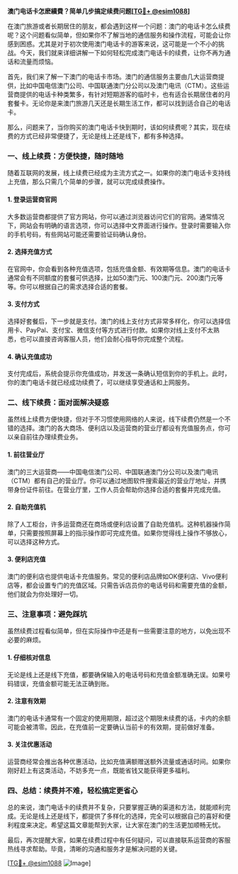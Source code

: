 **澳门电话卡怎麽續費？简单几步搞定续费问题[[TG💪+ @esim1088](https://t.me/s/esim1088)]**

在澳门旅游或者长期居住的朋友，都会遇到这样一个问题：澳门的电话卡怎么续费呢？这个问题看似简单，但如果你不了解当地的通信服务和操作流程，可能会让你感到困惑。尤其是对于初次使用澳门电话卡的游客来说，这可能是一个不小的挑战。今天，我们就来详细讲解一下如何轻松完成澳门电话卡的续费，让你不再为通话和流量而烦恼。

首先，我们来了解一下澳门的电话卡市场。澳门的通信服务主要由几大运营商提供，比如中国电信澳门公司、中国联通澳门分公司以及澳门电讯（CTM）。这些运营商提供的电话卡种类繁多，有针对短期游客的临时卡，也有适合长期居住者的月套餐卡。无论你是来澳门旅游几天还是长期生活工作，都可以找到适合自己的电话卡。

那么，问题来了，当你购买的澳门电话卡快到期时，该如何续费呢？其实，现在续费的方式已经非常便捷了，无论是线上还是线下，都有多种选择。

### **一、线上续费：方便快捷，随时随地**

随着互联网的发展，线上续费已经成为主流方式之一。如果你的澳门电话卡支持线上充值，那么只需几个简单的步骤，就可以完成续费操作。

#### **1. 登录运营商官网**
大多数运营商都提供了官方网站，你可以通过浏览器访问它们的官网。通常情况下，网站会有明确的语言选项，你可以选择中文界面进行操作。登录时需要输入你的手机号码，有些网站可能还需要验证码确认身份。

#### **2. 选择充值方式**
在官网中，你会看到各种充值选项，包括充值金额、有效期等信息。澳门的电话卡通常会有不同额度的套餐可供选择，比如50澳门元、100澳门元、200澳门元等等。你可以根据自己的需求选择合适的套餐。

#### **3. 支付方式**
选择好套餐后，下一步就是支付。澳门的线上支付方式非常多样化，你可以选择信用卡、PayPal、支付宝、微信支付等方式进行付款。如果你对线上支付不太熟悉，也可以直接咨询客服人员，他们会耐心指导你完成整个流程。

#### **4. 确认充值成功**
支付完成后，系统会提示你充值成功，并发送一条确认短信到你的手机上。此时，你的澳门电话卡就已经成功续费了，可以继续享受通话和上网服务。

### **二、线下续费：面对面解决疑惑**

虽然线上续费方便快捷，但对于不习惯使用网络的人来说，线下续费仍然是一个不错的选择。澳门的各大商场、便利店以及运营商的营业厅都设有充值服务点，你可以亲自前往办理续费业务。

#### **1. 前往营业厅**
澳门的三大运营商——中国电信澳门公司、中国联通澳门分公司以及澳门电讯（CTM）都有自己的营业厅。你可以通过地图软件搜索最近的营业厅地址，并携带身份证件前往。在营业厅里，工作人员会帮助你选择合适的套餐并完成充值。

#### **2. 自助充值机**
除了人工柜台，许多运营商还在商场或便利店设置了自助充值机。这种机器操作简单，只需要按照屏幕上的指示操作即可完成充值。如果你觉得线上操作不够放心，可以选择这种方式。

#### **3. 便利店充值**
澳门的便利店也提供电话卡充值服务。常见的便利店品牌如OK便利店、Vivo便利店等，都会设置专门的充值区域。只需告诉店员你的电话号码和需要充值的金额，他们就会为你处理好一切。

### **三、注意事项：避免踩坑**

虽然续费过程看似简单，但在实际操作中还是有一些需要注意的地方，以免出现不必要的麻烦。

#### **1. 仔细核对信息**
无论是线上还是线下充值，都要确保输入的电话号码和充值金额准确无误。如果号码错误，充值金额可能无法正确到账。

#### **2. 注意有效期**
澳门的电话卡通常有一个固定的使用期限，超过这个期限未续费的话，卡内的余额可能会被清零。因此，在充值前一定要确认当前卡的有效期，提前做好准备。

#### **3. 关注优惠活动**
运营商经常会推出各种优惠活动，比如充值满额赠送额外流量或通话时间。如果你刚好赶上有这类活动，不妨多充一点，既能省钱又能获得更多福利。

### **四、总结：续费并不难，轻松搞定更省心**

总的来说，澳门电话卡的续费并不复杂，只要掌握正确的渠道和方法，就能顺利完成。无论是线上还是线下，都提供了多样化的选择，完全可以根据自己的喜好和便利程度来决定。希望这篇文章能帮到大家，让大家在澳门的生活更加顺畅无忧。

最后，再次提醒大家，如果在续费过程中有任何疑问，可以直接联系运营商的客服热线寻求帮助。毕竟，清晰的沟通和服务才是解决问题的关键。

[[TG💪+ @esim1088](https://t.me/s/esim1088) ![Image](https://i.postimg.cc/4NQfJmqS/Snipaste-2025-05-13-00-14-12.png)]